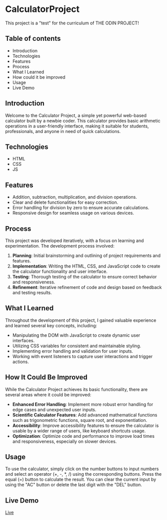 #  CalculatorProject
This project is a "test" for the curriculum of THE ODIN PROJECT!

##  Table of contents
- Introduction
- Technologies
- Features
- Process
- What I Learned
- How could it be improved
- Usage
- Live Demo

##  Introduction
Welcome to the Calculator Project, a simple yet powerful web-based calculator built by a newbie coder. This calculator provides basic arithmetic operations in a user-friendly interface, making it suitable for students, professionals, and anyone in need of quick calculations.

##  Technologies
- HTML
- CSS
- JS

## Features
- Addition, subtraction, multiplication, and division operations.
- Clear and delete functionalities for easy correction.
- Error handling for division by zero to ensure accurate calculations.
- Responsive design for seamless usage on various devices.

## Process
This project was developed iteratively, with a focus on learning and experimentation. The development process involved:

1. **Planning**: Initial brainstorming and outlining of project requirements and features.
2. **Implementation**: Writing the HTML, CSS, and JavaScript code to create the calculator functionality and user interface.
3. **Testing**: Thorough testing of the calculator to ensure correct behavior and responsiveness.
4. **Refinement**: Iterative refinement of code and design based on feedback and testing results.

## What I Learned
Throughout the development of this project, I gained valuable experience and learned several key concepts, including:

- Manipulating the DOM with JavaScript to create dynamic user interfaces.
- Utilizing CSS variables for consistent and maintainable styling.
- Implementing error handling and validation for user inputs.
- Working with event listeners to capture user interactions and trigger actions.

## How It Could Be Improved

While the Calculator Project achieves its basic functionality, there are several areas where it could be improved:

- **Enhanced Error Handling**: Implement more robust error handling for edge cases and unexpected user inputs.
- **Scientific Calculator Features**: Add advanced mathematical functions such as trigonometric functions, square root, and exponentiation.
- **Accessibility**: Improve accessibility features to ensure the calculator is usable by a wider range of users, like keyboard shortcuts usage.
- **Optimization**: Optimize code and performance to improve load times and responsiveness, especially on slower devices.

## Usage

To use the calculator, simply click on the number buttons to input numbers and select an operator (+, -, *, /) using the corresponding buttons. Press the equal (=) button to calculate the result. You can clear the current input by using the "AC" button or delete the last digit with the "DEL" button.

## Live Demo
[Live](https://gabrieldevjourney.github.io/CalculatorProject/)
